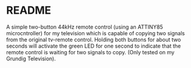 # README #

A simple two-button 44kHz remote control (using an ATTINY85 microcntroller) for my television which is capable of copying two signals from the original tv-remote control.
Holding both buttons for about two seconds will activate the green LED for one second to indicate that the remote control is waiting for two signals to copy. 
(Only tested on my Grundig Television).